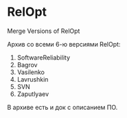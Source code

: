 # RelOpt
Merge Versions of RelOpt

Архив со всеми 6-ю версиями RelOpt:

1) SoftwareReliability
2) Bagrov
3) Vasilenko
4) Lavrushkin
5) SVN
6) Zaputlyaev

В архиве есть и док с описанием ПО.
